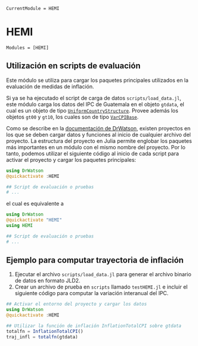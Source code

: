 ```@meta
CurrentModule = HEMI
```

# HEMI
```@autodocs
Modules = [HEMI]
```

## Utilización en scripts de evaluación

Este módulo se utiliza para cargar los paquetes principales utilizados en la evaluación de medidas de inflación. 

Si ya se ha ejecutado el script de carga de datos `scripts/load_data.jl`, este módulo carga los datos del IPC de Guatemala en el objeto `gtdata`, el cual es un objeto de tipo [`UniformCountryStructure`](@ref). Provee además los objetos `gt00` y `gt10`, los cuales son de tipo [`VarCPIBase`](@ref). 

Como se describe en la [documentación de DrWatson](https://juliadynamics.github.io/DrWatson.jl/dev/real_world/#Making-your-project-a-usable-module-1), existen proyectos en los que se deben cargar datos y funciones al inicio de cualquier archivo del proyecto. La estructura del proyecto en Julia permite englobar los paquetes más importantes en un módulo con el mismo nombre del proyecto. Por lo tanto, podemos utilizar el siguiente código al inicio de cada script para activar el proyecto y cargar los paquetes principales: 

```julia 
using DrWatson 
@quickactivate :HEMI

## Script de evaluación o pruebas
# ...
```

el cual es equivalente a 

```julia 
using DrWatson 
@quickactivate "HEMI"
using HEMI

## Script de evaluación o pruebas
# ...
```

## Ejemplo para computar trayectoria de inflación

1. Ejecutar el archivo `scripts/load_data.jl` para generar el archivo binario de datos en formato JLD2. 
2. Crear un archivo de prueba en `scripts` llamado `testHEMI.jl` e incluir el siguiente código para computar la variación interanual del IPC.

```julia 
## Activar el entorno del proyecto y cargar los datos
using DrWatson
@quickactivate :HEMI

## Utilizar la función de inflación InflationTotalCPI sobre gtdata
totalfn = InflationTotalCPI()
traj_infl = totalfn(gtdata)
```